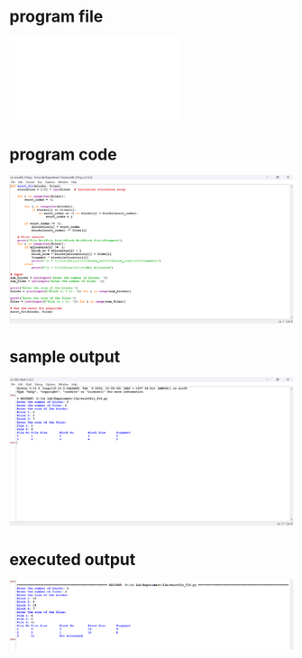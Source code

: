 # program file
![program_file](worstfit_514.py)

# program code
![program_code](worstfit_514.png)

# sample output
![sample_output](worstfit_SO_514.png)

# executed output
![executed_output](worstfit_EO_514.png)
